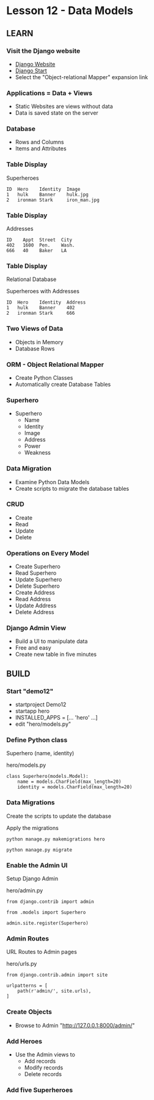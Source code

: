 # Lesson 12 - Data Models

## LEARN

### Visit the Django website
* [Django Website](https://www.djangoproject.com/)
* [Django Start](https://www.djangoproject.com/start)
* Select the "Object-relational Mapper" expansion link


### Applications = Data + Views
* Static Websites are views without data
* Data is saved state on the server


### Database
* Rows and Columns
* Items and Attributes


### Table Display
Superheroes

    ID  Hero    Identity  Image
    1   hulk    Banner    hulk.jpg
    2   ironman Stark     iron_man.jpg

### Table Display
Addresses

    ID    Appt  Street  City
    402   1600  Pen.    Wash.
    666   40    Baker   LA

### Table Display
Relational Database

Superheroes with Addresses

    ID  Hero    Identity  Address
    1   hulk    Banner    402
    2   ironman Stark     666


### Two Views of Data
* Objects in Memory
* Database Rows


### ORM - Object Relational Mapper
* Create Python Classes
* Automatically create Database Tables


### Superhero
* Superhero
    * Name
    * Identity
    * Image
    * Address
    * Power
    * Weakness


### Data Migration
* Examine Python Data Models
* Create scripts to migrate the database tables


### CRUD
* Create
* Read
* Update
* Delete


### Operations on Every Model
* Create Superhero
* Read Superhero
* Update Superhero
* Delete Superhero
* Create Address
* Read Address
* Update Address
* Delete Address


### Django Admin View
* Build a UI to manipulate data
* Free and easy
* Create new table in five minutes


## BUILD

### Start "demo12"
* startproject Demo12
* startapp hero
* INSTALLED_APPS = [... 'hero' ...]
* edit "hero/models.py"


### Define Python class
Superhero (name, identity)

hero/models.py

    class Superhero(models.Model):
        name = models.CharField(max_length=20)
        identity = models.CharField(max_length=20)


### Data Migrations
Create the scripts to update the database

Apply the migrations

    python manage.py makemigrations hero
    
    python manage.py migrate
    
    
### Enable the Admin UI
Setup Django Admin

hero/admin.py

    from django.contrib import admin

    from .models import Superhero

    admin.site.register(Superhero)


### Admin Routes
URL Routes to Admin pages

hero/urls.py

    from django.contrib.admin import site

    urlpatterns = [
        path(r'admin/', site.urls),
    ]
    
    
### Create Objects
* Browse to Admin  "http://127.0.0.1:8000/admin/"


### Add Heroes
* Use the Admin views to 
    * Add records
    * Modify records
    * Delete records


### Add five Superheroes

